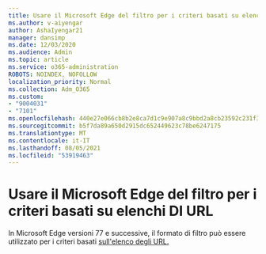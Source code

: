 ```yaml
---
title: Usare il Microsoft Edge del filtro per i criteri basati su elenchi DI URL
ms.author: v-aiyengar
author: AshaIyengar21
manager: dansimp
ms.date: 12/03/2020
ms.audience: Admin
ms.topic: article
ms.service: o365-administration
ROBOTS: NOINDEX, NOFOLLOW
localization_priority: Normal
ms.collection: Adm_O365
ms.custom:
- "9004031"
- "7101"
ms.openlocfilehash: 440e27e066cb8b2e8ca7d1c9e907a8c9bbd2a8cb23592c231f343442ff9e06d8
ms.sourcegitcommit: b5f7da89a650d2915dc652449623c78be6247175
ms.translationtype: MT
ms.contentlocale: it-IT
ms.lasthandoff: 08/05/2021
ms.locfileid: "53919463"
---
```

# <a name="use-microsoft-edges-filter-format-for-url-list-based-policies"></a>Usare il Microsoft Edge del filtro per i criteri basati su elenchi DI URL

In Microsoft Edge versioni 77 e successive, il formato di filtro può essere utilizzato per i criteri basati [sull'elenco degli URL.](https://go.microsoft.com/fwlink/?linkid=2135179)